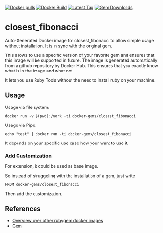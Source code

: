 [![Docker pulls](https://img.shields.io/docker/pulls/rubygem/closest_fibonacci.svg)](https://hub.docker.com/r/rubygem/closest_fibonacci/)
[![Docker Build](https://img.shields.io/docker/automated/rubygem/closest_fibonacci.svg)](https://hub.docker.com/r/rubygem/closest_fibonacci/)
[![Latest Tag](https://img.shields.io/github/tag/docker-rubygem/closest_fibonacci.svg)](https://hub.docker.com/r/rubygem/closest_fibonacci/)
[![Gem Downloads](https://img.shields.io/gem/dt/closest_fibonacci.svg)](https://rubygems.org/gems/closest_fibonacci/)
# closest_fibonacci

Auto-Generated Docker image for closest_fibonacci to allow simple usage without installation.
It is in sync with the original gem.

This allows to use a specific version of your favorite gem and ensures that this image will be supported in future.
The image is generated automatically from a github repository by Docker Hub.
This ensures that you exactly know what is in the image and what not.

It lets you use Ruby Tools without the need to install ruby on your machine.

## Usage

Usage via file system:

`docker run -v $(pwd):/work -ti docker-gems/closest_fibonacci`

Usage via Pipe:

`echo "test" | docker run -ti docker-gems/closest_fibonacci`

It depends on your specific use case how your want to use it.

### Add Customization

For extension, it could be used as base image.

So instead of struggeling with the installation of a gem, just write

`FROM docker-gems/closest_fibonacci`

Then add the customization.

## References

 - [Overview over other rubygem docker images](https://github.com/thinkbot/docker-rubygem)
 - [Gem](https://rubygems.org/gems/closest_fibonacci/)
